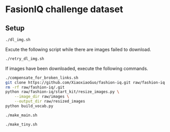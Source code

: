 # FasionIQ challenge dataset

## Setup

```sh
./dl_img.sh
```

Excute the following script while there are images failed to download.

```sh
./retry_dl_img.sh
```

If images have been downloaded, execute the following commands.

```sh
./compensate_for_broken_links.sh
git clone https://github.com/XiaoxiaoGuo/fashion-iq.git raw/fashion-iq
rm -rf raw/fashion-iq/.git
python raw/fashion-iq/start_kit/resize_images.py \
    --image_dir raw/images \
    --output_dir raw/resized_images
python build_vocab.py
```

```sh
./make_main.sh
```

```sh
./make_tiny.sh
```